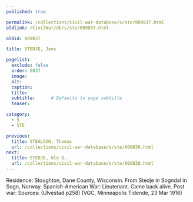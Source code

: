 ```yaml
---
published: true

permalink: /collections/civil-war-database/s/ste/009837.html
oldlink: /CivilWar/db/s/ste/009837.html

oldid: 009837

title: STEDJE, Jens

pagelist:
  exclude: false
  order: 9837
  image: 
  alt:
  caption:
  title:
  subtitle:      # Defaults to page subtitle
  teaser:

category: 
  - S 
  - STE

previous:
  title: STEALSON, Thomas
  url: /collections/civil-war-database/s/ste/009836.html  
next:
  title: STEDJE, Ole O.
  url: /collections/civil-war-database/s/ste/009838.html   
---
```

Residence: Stoughton, Dane County, Wisconsin. From Stedje in Sogndal in Sogn, Norway. Spanish-American War: Lieutenant. Came back alive. Post war: Sources: (Ulvestad p258) (VGC, Minneapolis Tidende, 23 Mar 1916)